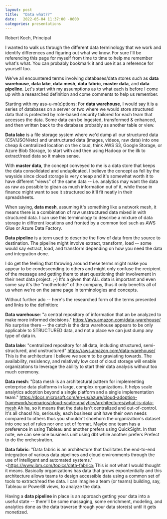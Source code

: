 ```yaml
---
layout: post
title:  "Data what??"
date:   2022-05-04 11:37:00 -0600
categories: presentations
---
```

Robert Koch, Principal

I wanted to walk us through the different data terminology that we work and identify differences and figuring out what we know. For sure I'll be referencing this page for myself from time to time to help me remember what's what. You can probably bookmark it and use it as a reference for yourself too.

We've all encountered terms involving databases/data stores such as **data warehouse**, **data lake**, **data mesh**, **data fabric**, **master data**, and **data pipeline**. Let's start with my assumptions as to what each is before I come up with a researched definition and come comments to help us remember.

Starting with my ass-u-m(e)ptions:
For **data warehouse**, I would say it is a series of databases on a server or two where we would store structured data that is protected by role-based security tailored for each team that accesses the data. Some data can be ingested, transformed & enhanced, and then written back to the database probably as another table or view.

**Data lake** is a file storage system where we'd dump all our structured data (CSV/JSON/etc) and unstructured data (images, videos, raw data) into one cheap & centralized location on the cloud, think AWS S3, Google Storage, or Azure Blob Storage, to start with and then using Hadoop or the ilk to extract/read data so it makes sense.

With **master data**, the concept conveyed to me is a data store that keeps the data consolidated and unduplicated. I believe the concept as fell by the wayside since cloud storage is very cheap and it's somewhat worth it to have different "views" of the same data -- i.e. analytics may want the data as raw as possible to glean as much information out of it, while those in finance might want to see it structured so it'll fit neatly in their spreadsheets.

When saying, **data mesh**, assuming it's something like a network mesh, it means there is a combination of raw unstructured data mixed in with structured data. I can use this terminology to describe a mixture of data storage in different locations and fronted by a common tool such as AWS Glue or Azure Data Factory. 

**Data pipeline** is a term used to describe the flow of data from the source to destination. The pipeline might involve extract, transform, load -- some would say extract, load, and transform depending on how you need the data and integration done.

I do get the feeling that throwing around these terms might make you appear to be condescending to others and might only confuse the recipient of the message and getting them to start questioning their involvement in their next data project. ;-) It's a given that ALL data is important and even some say it's the "motherlode" of the company, thus it only benefits all of us when we're on the same page in terminologies and concepts.

Without further ado -- here's the researched form of the terms presented and links to the definition:

**Data warehouse**: "a central repository of information that an be analyzed to make more informed decisions." <https://aws.amazon.com/data-warehouse/>
No surprise there -- the catch is the data warehouse appears to be only applicable to STRUCTURED data, and not a place we can just dump any type of data in.

**Data lake**: "centralized repository for all data, including structured, semi-structured, and unstructured" <https://aws.amazon.com/data-warehouse/>
This is the architecture I believe we seem to be graviating towards. The availability, resislency, and relatively low cost of cloud storage will enable organizations to leverage the ability to start their data analysis without too much ceremony.

**Data mesh**: "Data mesh is an architectural pattern for implementing enterprise data platforms in large, complex organizations. It helps scale analytics adoption beyond a single platform and a single implementation team." <https://docs.microsoft.com/en-us/azure/cloud-adoption-framework/scenarios/cloud-scale-analytics/architectures/what-is-data-mesh> Ah ha, so it means that the data isn't centralized and out-of-control. It's all chaos! No, seriously, each business unit have their own needs compared to others thus you shouldn't shoehorn the organization's dataset into one set of rules nor one set of format. Maybe one team has a preference in using Tableau and another prefers using QuickSight. In that note, we can see one business unit using dbt while another prefers Prefect to do the  orchestration.

**Data fabric**: "Data fabric is an architecture that facilitates the end-to-end integration of various data pipelines and cloud environments through the use of intelligent and automated systems." <https://www.ibm.com/topics/data-fabric≥
This is not what I would thought it means. Basically organizations has data that grows expontentially and this architecture allows teams to design accessible data using a common set of tools to extract/read the data. I can imagine a team (or teams) building, say, Tableau or PowerBI views, to analyze the data.

Having a **data pipeline** in place is an approach getting your data into a useful state -- there'll be some massaging, some enrichment, modeling, and analytics done as the data traverse through your data store(s) until it gets monetized. 